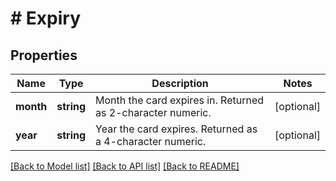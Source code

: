 # # Expiry

## Properties

Name | Type | Description | Notes
------------ | ------------- | ------------- | -------------
**month** | **string** | Month the card expires in. Returned as 2-character numeric. | [optional]
**year** | **string** | Year the card expires. Returned as a 4-character numeric. | [optional]

[[Back to Model list]](../../README.md#models) [[Back to API list]](../../README.md#endpoints) [[Back to README]](../../README.md)
